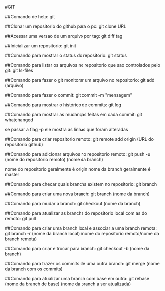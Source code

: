 #GIT

##Comando de help:
git

##Clonar um repositorio do github para o pc:
git clone URL

##Acessar uma versao de um arquivo por tag:
git diff tag

##Inicializar um repositorio:
git init


##Comando para mostrar o status do repositorio:
git status

##Comando para listar os arquivos no repositorio que sao controlados pelo git:
git ls-files

##Comando para fazer o git monitorar um arquivo no repositorio:
git add (arquivo)

##Comando para fazer o commit:
git commit -m "mensagem"

##Comando para mostrar o histórico de commits:
git log

##Comando para mostrar as mudanças feitas em cada commit:
git whatchanged

se passar a flag -p ele mostra as linhas que foram alteradas

##Comando para criar repositorio remoto:
git remote add origin (URL do repositorio github)

##Comando para adicionar arquivos no repositorio remoto:
git push -u (nome do repositorio remoto) (nome da branch)

nome do repositorio geralmente é origin
nome da branch geralmente é master

##Comando para checar quais branchs existem no repositorio:
git branch

##Comando para criar uma nova branch:
git branch (nome da branch)

##Comando para mudar a branch:
git checkout (nome da branch)

##Comando para atualizar as branchs do repositorio local com as do remoto:
git pull

##Comando para criar uma branch local e associar a uma branch remota:
git branch -r (nome da branch local) (nome do repositorio remoto/nome da branch remota)

##Comando para criar e trocar para branch:
git checkout -b (nome da branch)

##Comando para trazer os commits de uma outra branch:
git merge (nome da branch com os commits)

##Comando para atualizar uma branch com base em outra:
git rebase (nome da branch de base) (nome da branch a ser atualizada)








